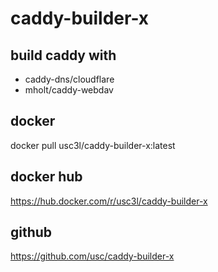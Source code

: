 # caddy-builder-x

## build caddy with 
- caddy-dns/cloudflare
- mholt/caddy-webdav

## docker
docker pull usc3l/caddy-builder-x:latest

## docker hub
https://hub.docker.com/r/usc3l/caddy-builder-x

## github
https://github.com/usc/caddy-builder-x